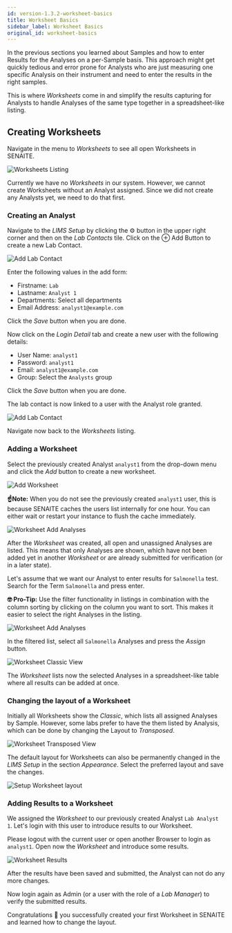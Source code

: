 ```yaml
---
id: version-1.3.2-worksheet-basics
title: Worksheet Basics
sidebar_label: Worksheet Basics
original_id: worksheet-basics
---
```


In the previous sections you learned about Samples and how to enter Results for
the Analyses on a per-Sample basis. This approach might get quickly tedious and
error prone for Analysts who are just measuring one specific Analysis on
their instrument and need to enter the results in the right samples.

This is where *Worksheets* come in and simplify the results capturing for
Analysts to handle Analyses of the same type together in a spreadsheet-like
listing.


## Creating Worksheets

Navigate in the menu to *Worksheets* to see all open Worksheets in SENAITE.

![Worksheets Listing](/screenshots/worksheets_listing.png "Worksheets Listing")

Currently we have no *Worksheets* in our system. However, we cannot create
Worksheets without an Analyst assigned. Since we did not create any Analysts
yet, we need to do that first.

### Creating an Analyst

Navigate to the *LIMS Setup* by clicking the ⚙️ button in the upper right corner
and then on the *Lab Contacts* tile. Click on the ⊕ Add Button to create a new
Lab Contact.

![Add Lab Contact](/screenshots/add_lab_contact_analyst.png "Add Lab Contact")

Enter the following values in the add form:

- Firstname: `Lab`
- Lastname: `Analyst 1`
- Departments: Select all departments
- Email Address: `analyst1@example.com`

Click the *Save* button when you are done.

Now click on the *Login Detail* tab and create a new user with the following details:

- User Name: `analyst1`
- Password: `analyst1`
- Email: `analyst1@example.com`
- Group: Select the `Analysts` group

Click the *Save* button when you are done.

The lab contact is now linked to a user with the Analyst role granted.

![Add Lab Contact](/screenshots/add_lab_contact_analyst2.png "Add Lab Contact")

Navigate now back to the *Worksheets* listing.

### Adding a Worksheet

Select the previously created Analyst `analyst1` from the drop-down menu and
click the *Add* button to create a new worksheet.

![Add Worksheet](/screenshots/worksheet_add.png "Add Worksheet")

**☝️Note:**
When you do not see the previously created `analyst1` user, this is because
SENAITE caches the users list internally for one hour. You can either wait or
restart your instance to flush the cache immediately.

![Worksheet Add Analyses](/screenshots/worksheet_add_analyses.png "Worksheet Add Analyses")

After the *Worksheet* was created, all open and unassigned Analyses are listed.
This means that only Analyses are shown, which have not been added yet in another
*Worksheet* or are already submitted for verification (or in a later state).

Let's assume that we want our Analyst to enter results for `Salmonella` test.
Search for the Term `Salmonella` and press enter.

**🤓 Pro-Tip:**
Use the filter functionality in listings in combination with the column sorting
by clicking on the column you want to sort. This makes it easier to select the
right Analyses in the listing.

![Worksheet Add Analyses](/screenshots/worksheet_add_analyses_salmonella.png "Worksheet Add Analyses")

In the filtered list, select all `Salmonella` Analyses and press the *Assign* button.

![Worksheet Classic View](/screenshots/worksheet_add_analyses_saved.png "Worksheet Classic View")

The *Worksheet* lists now the selected Analyses in a spreadsheet-like table
where all results can be added at once.


### Changing the layout of a Worksheet

Initially all Worksheets show the *Classic*, which lists all assigned Analyses
by Sample. However, some labs prefer to have the them listed by Analysis, which
can be done by changing the Layout to *Transposed*.

![Worksheet Transposed View](/screenshots/worksheet_transposed.png "Worksheet Transposed View")

The default layout for Worksheets can also be permanently changed in the *LIMS
Setup* in the section *Appearance*. Select the preferred layout and save the changes.

![Setup Worksheet layout](/screenshots/setup_appearance_worksheet_layout.png "Setup Worksheet layout")


### Adding Results to a Worksheet

We assigned the *Worksheet* to our previously created Analyst `Lab Analyst 1`.
Let's login with this user to introduce results to our Worksheet.

Please logout with the current user or open another Browser to login as
`analyst1`. Open now the *Worksheet* and introduce some results.

![Worksheet Results](/screenshots/worksheet_analyst_results.png "Worksheet Results")

After the results have been saved and submitted, the Analyst can not do any more changes.

Now login again as Admin (or a user with the role of a *Lab Manager*) to verify
the submitted results.

Congratulations 🙌 you successfully created your first Worksheet in SENAITE
and learned how to change the layout.
